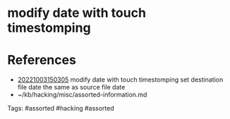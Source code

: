 # modify date with touch timestomping

# References
- [20221003150305](/zet/20221003150305/README.md) modify date with touch timestomping set destination file date the same as source file date
- ~/kb/hacking/misc/assorted-information.md

Tags:
    #assorted #hacking #assorted
